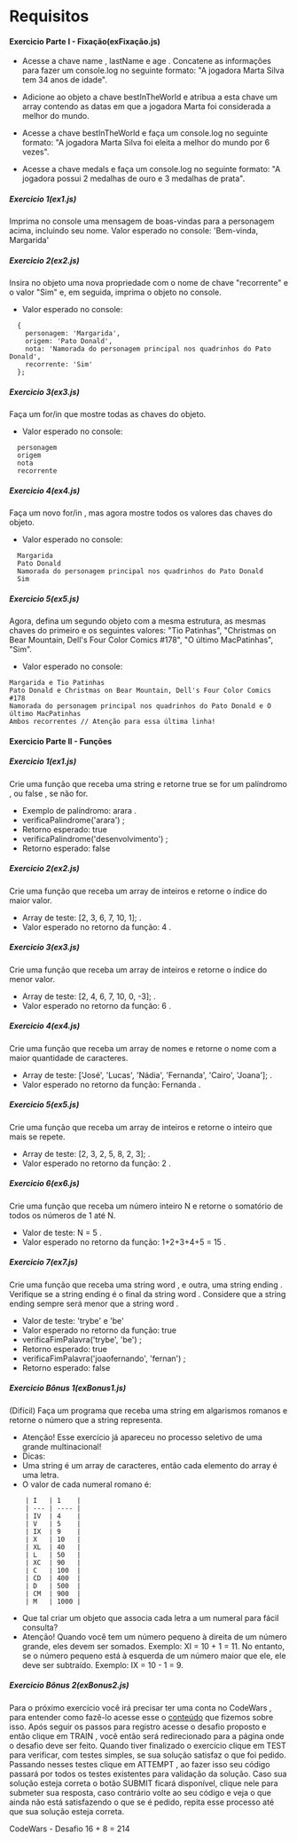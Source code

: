 # Requisitos

#### Exercicio Parte I - Fixação(exFixação.js)

* Acesse a chave name , lastName e age . 
  Concatene as informações para fazer um console.log no seguinte formato: 
  "A jogadora Marta Silva tem 34 anos de idade".

* Adicione ao objeto a chave bestInTheWorld e atribua a esta chave um array contendo as datas em que a jogadora Marta foi considerada a melhor do mundo.

* Acesse a chave bestInTheWorld e faça um console.log no seguinte formato: 
"A jogadora Marta Silva foi eleita a melhor do mundo por 6 vezes".

* Acesse a chave medals e faça um console.log no seguinte formato:
"A jogadora possui 2 medalhas de ouro e 3 medalhas de prata".

##### Exercicio 1(ex1.js)

Imprima no console uma mensagem de boas-vindas para a personagem acima, incluindo seu nome.
Valor esperado no console: 
'Bem-vinda, Margarida'

##### Exercicio 2(ex2.js)

Insira no objeto uma nova propriedade com o nome de chave "recorrente" e o valor "Sim" e, em seguida, imprima o objeto no console.
* Valor esperado no console:
```
  {
    personagem: 'Margarida',
    origem: 'Pato Donald',
    nota: 'Namorada do personagem principal nos quadrinhos do Pato Donald',
    recorrente: 'Sim'
  };
  ```
##### Exercicio 3(ex3.js)

Faça um for/in que mostre todas as chaves do objeto.
* Valor esperado no console:
```
  personagem
  origem
  nota
  recorrente
```

##### Exercicio 4(ex4.js)

Faça um novo for/in , mas agora mostre todos os valores das chaves do objeto.
* Valor esperado no console:
```
  Margarida
  Pato Donald
  Namorada do personagem principal nos quadrinhos do Pato Donald
  Sim
```

##### Exercicio 5(ex5.js)

Agora, defina um segundo objeto com a mesma estrutura, as mesmas chaves do primeiro e os seguintes valores:
"Tio Patinhas", "Christmas on Bear Mountain, Dell's Four Color Comics #178", "O último MacPatinhas", "Sim".
* Valor esperado no console:
```
Margarida e Tio Patinhas
Pato Donald e Christmas on Bear Mountain, Dell's Four Color Comics #178
Namorada do personagem principal nos quadrinhos do Pato Donald e O último MacPatinhas
Ambos recorrentes // Atenção para essa última linha!
```

#### Exercicio Parte II - Funções

##### Exercicio 1(ex1.js)

Crie uma função que receba uma string e retorne true se for um palíndromo , ou false , se não for.
* Exemplo de palíndromo: arara .
* verificaPalindrome('arara') ;
* Retorno esperado: true
* verificaPalindrome('desenvolvimento') ;
* Retorno esperado: false

##### Exercicio 2(ex2.js)

Crie uma função que receba um array de inteiros e retorne o índice do maior valor.
* Array de teste: [2, 3, 6, 7, 10, 1]; .
* Valor esperado no retorno da função: 4 .

##### Exercicio 3(ex3.js)

Crie uma função que receba um array de inteiros e retorne o índice do menor valor.
* Array de teste: [2, 4, 6, 7, 10, 0, -3]; .
* Valor esperado no retorno da função: 6 .

##### Exercicio 4(ex4.js)

Crie uma função que receba um array de nomes e retorne o nome com a maior quantidade de caracteres.
* Array de teste: ['José', 'Lucas', 'Nádia', 'Fernanda', 'Cairo', 'Joana']; .
* Valor esperado no retorno da função: Fernanda .

##### Exercicio 5(ex5.js)

Crie uma função que receba um array de inteiros e retorne o inteiro que mais se repete.
* Array de teste: [2, 3, 2, 5, 8, 2, 3]; .
* Valor esperado no retorno da função: 2 .

##### Exercicio 6(ex6.js)

Crie uma função que receba um número inteiro N e retorne o somatório de todos os números de 1 até N.
* Valor de teste: N = 5 .
* Valor esperado no retorno da função: 1+2+3+4+5 = 15 .

##### Exercicio 7(ex7.js)

Crie uma função que receba uma string word , e outra, uma string ending . 
Verifique se a string ending é o final da string word . 
Considere que a string ending sempre será menor que a string word .
* Valor de teste: 'trybe' e 'be'
* Valor esperado no retorno da função: true
* verificaFimPalavra('trybe', 'be') ;
* Retorno esperado: true
* verificaFimPalavra('joaofernando', 'fernan') ;
* Retorno esperado: false

##### Exercicio Bônus 1(exBonus1.js)

(Difícil) Faça um programa que receba uma string em algarismos romanos e retorne o número que a string representa.
* Atenção! Esse exercício já apareceu no processo seletivo de uma grande multinacional!
* Dicas:
 * Uma string é um array de caracteres, então cada elemento do array é uma letra.
 * O valor de cada numeral romano é:
```
    | I   | 1    |
    | --- | ---- |
    | IV  | 4    |
    | V   | 5    |
    | IX  | 9    |
    | X   | 10   |
    | XL  | 40   |
    | L   | 50   |
    | XC  | 90   |
    | C   | 100  |
    | CD  | 400  |
    | D   | 500  |
    | CM  | 900  |
    | M   | 1000 |
```
* Que tal criar um objeto que associa cada letra a um numeral para fácil consulta?
* Atenção! Quando você tem um número pequeno à direita de um número grande, eles devem ser somados. 
Exemplo: XI = 10 + 1 = 11.
No entanto, se o número pequeno está à esquerda de um número maior que ele, ele deve ser subtraído. 
Exemplo: IX = 10 - 1 = 9.

##### Exercicio Bônus 2(exBonus2.js)

Para o próximo exercício você irá precisar ter uma conta no CodeWars , para entender como fazê-lo acesse esse o [conteúdo](https://app.betrybe.com/course/real-life-engineer/code-wars) que fizemos sobre isso.
Após seguir os passos para registro acesse o desafio proposto e então clique em TRAIN , você então será redirecionado para a página onde o desafio deve ser feito.
Quando tiver finalizado o exercício clique em TEST para verificar, com testes simples, se sua solução satisfaz o que foi pedido. 
Passando nesses testes clique em ATTEMPT , ao fazer isso seu código passará por todos os testes existentes para validação da solução.
Caso sua solução esteja correta o botão SUBMIT ficará disponível, clique nele para submeter sua resposta, caso contrário volte ao seu código e veja o que ainda não está satisfazendo o que se é pedido, repita esse processo até que sua solução esteja correta.

CodeWars - Desafio 16 + 8 = 214
